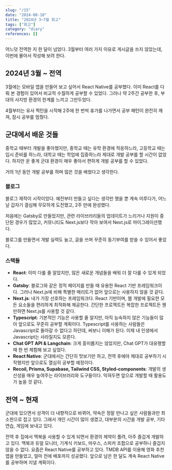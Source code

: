 ```yaml
---
slug: "/15"
date: "2024-08-10"
title: "2024년 3~7월 회고"
tags: ["회고"]
category: "diary"
references: []
---
```


어느덧 전역한 지 한 달이 넘었다. 3월부터 여러 가지 이유로 게시글을 쓰지 않았는데, 이번에 몰아서 작성해 보려 한다.

## 2024년 3월 ~ 전역

3월에는 모바일 앱을 만들어 보고 싶어서 React Native를 공부했다. 이미 React를 다뤄 본 경험이 있어서 비교적 수월하게 공부할 수 있었다. 그러나 약 2주간 공부한 후, 부대의 사지방 환경의 한계를 느끼고 그만두었다.

4월부터는 유사 찍턴을 시작해 2주에 한 번씩 휴가를 나가면서 공부 패턴이 완전히 깨져, 잠시 공부를 멈췄다.

## 군대에서 배운 것들

중학교 때부터 개발을 좋아했지만, 중학교 때는 유학 환경에 적응하느라, 고등학교 때는 입시 준비를 하느라, 대학교 때는 학업에 집중하느라 제대로 개발 공부를 할 시간이 없었다. 하지만 운 좋게 군대 환경이 매우 좋아서 편하게 개발 공부를 할 수 있었다.

거의 1년 동안 개발 공부를 하며 많은 것을 배웠다고 생각한다.

### 블로그

블로그 제작이 시작이었다. 예전부터 만들고 싶다는 생각만 했을 뿐 계속 미루다가, 어느 날 갑자기 결심해 무모하게 도전했고, 2주 만에 완성했다.

처음에는 Gatsby로 만들었지만, 관련 라이브러리들의 업데이트가 느리거나 지원이 중단된 경우가 많았고, 커뮤니티도 Next.js보다 작아 보여서 Next.js로 마이그레이션했다.

블로그를 만들면서 개발 실력도 늘고, 글을 쓰며 꾸준히 동기부여를 받을 수 있어서 좋았다.

### 스택들

- **React**: 이미 다룰 줄 알았지만, 많은 새로운 개념들을 배워 더 잘 다룰 수 있게 되었다.
- **Gatsby**: 블로그와 같은 정적 페이지를 만들 때 유용한 React 기반 프레임워크이다. 그러나 Next.js에 비해 특별한 메리트가 없어 앞으로는 사용하지 않을 것 같다.
- **Next.js**: 내가 가장 선호하는 프레임워크다. React 기반이며, 웹 개발에 필요한 모든 요소들을 편리하게 최적화해 제공한다. 간단한 프로젝트든 복잡한 프로젝트든 웬만하면 Next.js를 사용할 것 같다.
- **Typescript**: 기본적인 기능은 사용할 줄 알지만, 아직 능숙하지 않은 기능들이 많아 앞으로도 꾸준히 공부할 계획이다. Typescript를 사용하는 사람들은 Javascript로 돌아갈 수 없다고 하던데, 써보니 이해가 된다. 이제 내 인생에서 Javascript는 사라질지도 모른다.
- **Chat GPT API & Langchain**: 크게 흥미롭지는 않았지만, Chat GPT가 대유행할 때 한 번 체험해 보고 싶었다.
- **React Native**: 군대에서는 간단히 맛보기만 하고, 전역 후에야 제대로 공부하기 시작했지만 앞으로도 열심히 공부할 예정이다.
- **Recoil, Prisma, Supabase, Tailwind CSS, Styled-components**: 개발의 생산성을 매우 높여주는 라이브러리와 도구들이다. 익혀두면 앞으로 개발할 때 활용도가 높을 것 같다.

## 전역 ~ 현재

군대에 있으면서 성격이 더 내향적으로 바뀌어, 약속은 정말 만나고 싶은 사람들과만 최소한으로 잡고 있다. 그래서 개인 시간이 많이 생겼고, 대부분의 시간을 개발 공부, 기타 연습, 게임에 보내고 있다.

전역 후 집에서 맥북을 사용할 수 있게 되면서 환경의 제약이 풀려, 아주 즐겁게 개발하고 있다. 맥북과 듀얼 모니터, 기계식 키보드, 마우스, 스피커 조합으로 공부하니 즐겁지 않을 수 없다. 요즘은 React Native를 공부하고 있다. TMDB API를 이용해 영화 추천 앱을 만들었고, 얼마 전에 배포까지 성공했다. 앞으로 남은 한 달도 계속 React Native를 공부하며 지낼 계획이다.
